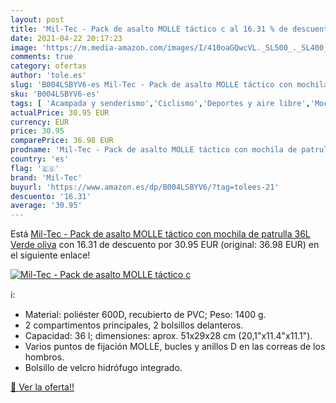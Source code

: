 ```yaml
---
layout: post
title: 'Mil-Tec - Pack de asalto MOLLE táctico c al 16.31 % de descuento'
date: 2021-04-22 20:17:23
image: 'https://m.media-amazon.com/images/I/410oaGQwcVL._SL500_._SL400_.jpg'
comments: true
category: ofertas
author: 'tole.es'
slug: 'B004LSBYV6-es Mil-Tec - Pack de asalto MOLLE táctico con mochila de...'
sku: 'B004LSBYV6-es'
tags: [ 'Acampada y senderismo','Ciclismo','Deportes y aire libre','Mochilas de marcha','Mochilas y bolsas','Ropa y equipamiento para ocio al aire libre','Ropa y equipo para deportes','mil-tec','mochila', ]
actualPrice: 30.95 EUR
currency: EUR
price: 30.95
comparePrice: 36.98 EUR
prodname: 'Mil-Tec - Pack de asalto MOLLE táctico con mochila de patrulla 36L  Verde oliva'
country: 'es'
flag: '🇪🇸'
brand: 'Mil-Tec'
buyurl: 'https://www.amazon.es/dp/B004LSBYV6/?tag=tolees-21'
descuento: '16.31'
average: '30.95'
---
```


Está [Mil-Tec - Pack de asalto MOLLE táctico con mochila de patrulla 36L  Verde oliva](https://www.amazon.es/dp/B004LSBYV6/?tag=tolees-21) con 16.31 de descuento por 30.95 EUR (original: 36.98 EUR) en el siguiente enlace!

[![Mil-Tec - Pack de asalto MOLLE táctico c](https://m.media-amazon.com/images/I/410oaGQwcVL._SL500_._SL400_.jpg)](https://www.amazon.es/dp/B004LSBYV6/?tag=tolees-21)

ℹ️:

- Material: poliéster 600D, recubierto de PVC; Peso: 1400 g.
- 2 compartimentos principales, 2 bolsillos delanteros.
- Capacidad: 36 l; dimensiones: aprox. 51x29x28 cm (20,1"x11.4"x11.1").
- Varios puntos de fijación MOLLE, bucles y anillos D en las correas de los hombros.
- Bolsillo de velcro hidrófugo integrado.

[🛒 Ver la oferta!!](https://www.amazon.es/dp/B004LSBYV6/?tag=tolees-21)
